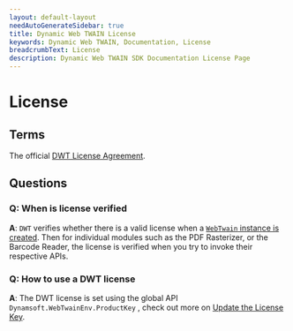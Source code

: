 ```yaml
---
layout: default-layout
needAutoGenerateSidebar: true
title: Dynamic Web TWAIN License
keywords: Dynamic Web TWAIN, Documentation, License
breadcrumbText: License
description: Dynamic Web TWAIN SDK Documentation License Page
---
```


# License

## Terms

The official [DWT License Agreement](https://www.dynamsoft.com/Products/WebTwain_license.aspx).

## Questions

### Q: When is license verified

**A**: `DWT` verifies whether there is a valid license when a [ `WebTwain` instance is created]({{site.indepth}}features/initialize.html#creating-the-webtwain-instance). Then for individual modules such as the PDF Rasterizer, or the Barcode Reader, the license is verified when you try to invoke their respective APIs.

### Q: How to use a DWT license

**A**: The DWT license is set using the global API `Dynamsoft.WebTwainEnv.ProductKey` , check out more on [Update the License Key]({{site.indepth}}development/upgrade.html#update-the-license-key).
